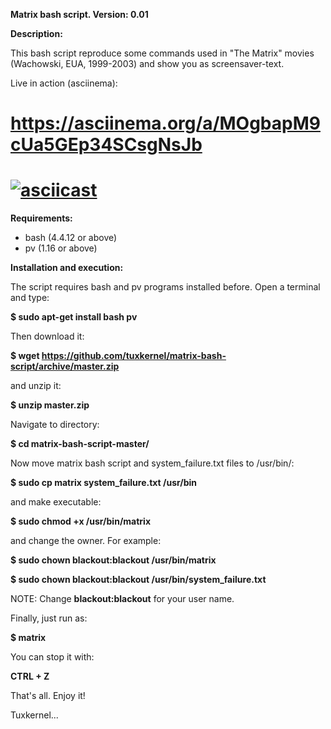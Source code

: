 **Matrix bash script. Version: 0.01**

**Description:**

This bash script reproduce some commands used in "The Matrix" movies (Wachowski, EUA, 1999-2003) and show you as screensaver-text.

Live in action (asciinema):

# https://asciinema.org/a/MOgbapM9cUa5GEp34SCsgNsJb

# [![asciicast](https://asciinema.org/a/MOgbapM9cUa5GEp34SCsgNsJb.png)](https://asciinema.org/a/MOgbapM9cUa5GEp34SCsgNsJb)

<asciinema-player src="/213235.json" cols="166" rows="41"></asciinema-player>
 
**Requirements:** 

+ bash (4.4.12 or above)
+ pv (1.16 or above)

**Installation and execution:**

The script requires bash and pv programs installed before. Open a terminal and type:

**$ sudo apt-get install bash pv**

Then download it:

**$ wget https://github.com/tuxkernel/matrix-bash-script/archive/master.zip**

and unzip it:

**$ unzip master.zip**

Navigate to directory:

**$ cd matrix-bash-script-master/**

Now move matrix bash script and system_failure.txt files to /usr/bin/:

**$ sudo cp matrix system_failure.txt /usr/bin**

and make executable:

**$ sudo chmod +x /usr/bin/matrix**

and change the owner. For example:

**$ sudo chown blackout:blackout /usr/bin/matrix**

**$ sudo chown blackout:blackout /usr/bin/system_failure.txt**

NOTE: Change **blackout:blackout** for your user name.

Finally, just run as:

**$ matrix**

You can stop it with:

**CTRL + Z**

That's all. Enjoy it!

Tuxkernel...
